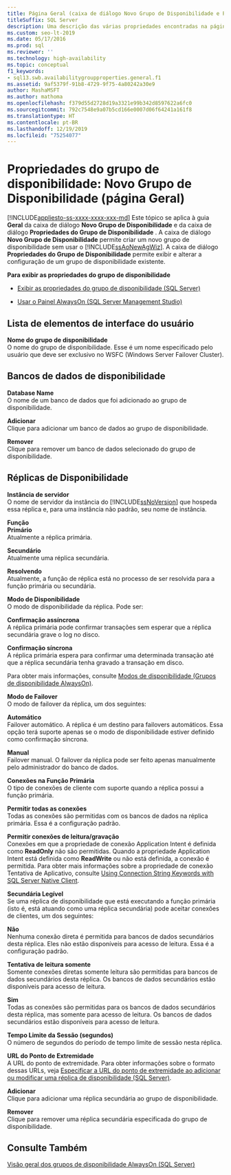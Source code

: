 ```yaml
---
title: Página Geral (caixa de diálogo Novo Grupo de Disponibilidade e Propriedades)
titleSuffix: SQL Server
description: Uma descrição das várias propriedades encontradas na página 'Geral' das caixas de diálogo 'Novo Grupo de Disponibilidade' e 'Propriedades do Grupo de Disponibilidade' no SSMS (SQL Server Management Studio).
ms.custom: seo-lt-2019
ms.date: 05/17/2016
ms.prod: sql
ms.reviewer: ''
ms.technology: high-availability
ms.topic: conceptual
f1_keywords:
- sql13.swb.availabilitygroupproperties.general.f1
ms.assetid: 9af5379f-91b8-4729-9f75-4a80242a30e9
author: MashaMSFT
ms.author: mathoma
ms.openlocfilehash: f379d55d2728d19a3321e99b342d8597622a6fc0
ms.sourcegitcommit: 792c7548e9a07b5cd166e0007d06f64241a161f8
ms.translationtype: HT
ms.contentlocale: pt-BR
ms.lasthandoff: 12/19/2019
ms.locfileid: "75254077"
---
```

# <a name="availability-group-properties-new-availability-group-general-page"></a>Propriedades do grupo de disponibilidade: Novo Grupo de Disponibilidade (página Geral)
[!INCLUDE[appliesto-ss-xxxx-xxxx-xxx-md](../../../includes/appliesto-ss-xxxx-xxxx-xxx-md.md)]
  Este tópico se aplica à guia **Geral** da caixa de diálogo **Novo Grupo de Disponibilidade** e da caixa de diálogo **Propriedades do Grupo de Disponibilidade** .  A caixa de diálogo **Novo Grupo de Disponibilidade** permite criar um novo grupo de disponibilidade sem usar o [!INCLUDE[ssAoNewAgWiz](../../../includes/ssaonewagwiz-md.md)]. A caixa de diálogo **Propriedades do Grupo de Disponibilidade** permite exibir e alterar a configuração de um grupo de disponibilidade existente.  
  
 **Para exibir as propriedades do grupo de disponibilidade**  
  
-   [Exibir as propriedades do grupo de disponibilidade &#40;SQL Server&#41;](../../../database-engine/availability-groups/windows/view-availability-group-properties-sql-server.md)  
  
-   [Usar o Painel AlwaysOn &#40;SQL Server Management Studio&#41;](../../../database-engine/availability-groups/windows/use-the-always-on-dashboard-sql-server-management-studio.md)  
  
## <a name="uielement-list"></a>Lista de elementos de interface do usuário  
 **Nome do grupo de disponibilidade**  
 O nome do grupo de disponibilidade. Esse é um nome especificado pelo usuário que deve ser exclusivo no WSFC (Windows Server Failover Cluster).  
  
## <a name="availability-databases"></a>Bancos de dados de disponibilidade  
 **Database Name**  
 O nome de um banco de dados que foi adicionado ao grupo de disponibilidade.  
  
 **Adicionar**  
 Clique para adicionar um banco de dados ao grupo de disponibilidade.  
  
 **Remover**  
 Clique para remover um banco de dados selecionado do grupo de disponibilidade.  
  
## <a name="availability-replicas"></a>Réplicas de Disponibilidade  
 **Instância de servidor**  
 O nome de servidor da instância do [!INCLUDE[ssNoVersion](../../../includes/ssnoversion-md.md)] que hospeda essa réplica e, para uma instância não padrão, seu nome de instância.  
  
 **Função**  
 **Primário**  
 Atualmente a réplica primária.  
  
 **Secundário**  
 Atualmente uma réplica secundária.  
  
 **Resolvendo**  
 Atualmente, a função de réplica está no processo de ser resolvida para a função primária ou secundária.  
  
 **Modo de Disponibilidade**  
 O modo de disponibilidade da réplica. Pode ser:  
  
 **Confirmação assíncrona**  
 A réplica primária pode confirmar transações sem esperar que a réplica secundária grave o log no disco.  
  
 **Confirmação síncrona**  
 A réplica primária espera para confirmar uma determinada transação até que a réplica secundária tenha gravado a transação em disco.  
  
 Para obter mais informações, consulte [Modos de disponibilidade &#40;Grupos de disponibilidade AlwaysOn&#41;](../../../database-engine/availability-groups/windows/availability-modes-always-on-availability-groups.md).  
  
 **Modo de Failover**  
 O modo de failover da réplica, um dos seguintes:  
  
 **Automático**  
 Failover automático. A réplica é um destino para failovers automáticos. Essa opção terá suporte apenas se o modo de disponibilidade estiver definido como confirmação síncrona.  
  
 **Manual**  
 Failover manual. O failover da réplica pode ser feito apenas manualmente pelo administrador do banco de dados.  
  
 **Conexões na Função Primária**  
 O tipo de conexões de cliente com suporte quando a réplica possui a função primária.  
  
 **Permitir todas as conexões**  
 Todas as conexões são permitidas com os bancos de dados na réplica primária. Essa é a configuração padrão.  
  
 **Permitir conexões de leitura/gravação**  
 Conexões em que a propriedade de conexão Application Intent é definida como **ReadOnly** não são permitidas. Quando a propriedade Application Intent está definida como **ReadWrite** ou não está definida, a conexão é permitida. Para obter mais informações sobre a propriedade de conexão Tentativa de Aplicativo, consulte [Using Connection String Keywords with SQL Server Native Client](../../../relational-databases/native-client/applications/using-connection-string-keywords-with-sql-server-native-client.md).  
  
 **Secundária Legível**  
 Se uma réplica de disponibilidade que está executando a função primária (isto é, está atuando como uma réplica secundária) pode aceitar conexões de clientes, um dos seguintes:  
  
 **Não**  
 Nenhuma conexão direta é permitida para bancos de dados secundários desta réplica. Eles não estão disponíveis para acesso de leitura. Essa é a configuração padrão.  
  
 **Tentativa de leitura somente**  
 Somente conexões diretas somente leitura são permitidas para bancos de dados secundários desta réplica. Os bancos de dados secundários estão disponíveis para acesso de leitura.  
  
 **Sim**  
 Todas as conexões são permitidas para os bancos de dados secundários desta réplica, mas somente para acesso de leitura. Os bancos de dados secundários estão disponíveis para acesso de leitura.  
  
 **Tempo Limite da Sessão (segundos)**  
 O número de segundos do período de tempo limite de sessão nesta réplica.  
  
 **URL do Ponto de Extremidade**  
 A URL do ponto de extremidade. Para obter informações sobre o formato dessas URLs, veja [Especificar a URL do ponto de extremidade ao adicionar ou modificar uma réplica de disponibilidade &#40;SQL Server&#41;](../../../database-engine/availability-groups/windows/specify-endpoint-url-adding-or-modifying-availability-replica.md).  
  
 **Adicionar**  
 Clique para adicionar uma réplica secundária ao grupo de disponibilidade.  
  
 **Remover**  
 Clique para remover uma réplica secundária especificada do grupo de disponibilidade.  
  
## <a name="see-also"></a>Consulte Também  
 [Visão geral dos grupos de disponibilidade AlwaysOn &#40;SQL Server&#41;](../../../database-engine/availability-groups/windows/overview-of-always-on-availability-groups-sql-server.md)  
  
  
